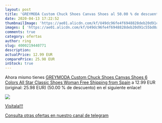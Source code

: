 ```yaml
---
layout: post
title: 'GREYMODA Custom Chuck Shoes Canvas Shoes al 50.00 % de descuento'
date: 2020-04-13 17:22:52
thumbnailImage: 'https://ae01.alicdn.com/kf/U49dc96fe4f6948828deb20d91c55bd0ax/GREYMODA-Custom-Chuck-Shoes-Canvas-Shoes-6-Colors-All-Star-Classic-Shoes-Woman-Free-Shipping-from.jpg_350x350._SL200_.jpg'
images: [ 'https://ae01.alicdn.com/kf/U49dc96fe4f6948828deb20d91c55bd0ax/GREYMODA-Custom-Chuck-Shoes-Canvas-Shoes-6-Colors-All-Star-Classic-Shoes-Woman-Free-Shipping-from.jpg_350x350._SL200_.jpg' ]
comments: true
category: ofertas
author: ring
slug: 4000219440771
description:
actualPrice: 12.99 EUR
comparePrice: 25.98 EUR
inStock: true
---
```


Ahora mismo tienes [GREYMODA Custom Chuck Shoes Canvas Shoes 6 Colors All Star Classic Shoes Woman Free Shipping from Spain](https://www.amazon.com/dp/4000219440771/?tag=redken08-20) a 12.99 EUR (original: 25.98 EUR) (50.00 %  de descuento) en el siguiente enlace!

[![](https://ae01.alicdn.com/kf/U49dc96fe4f6948828deb20d91c55bd0ax/GREYMODA-Custom-Chuck-Shoes-Canvas-Shoes-6-Colors-All-Star-Classic-Shoes-Woman-Free-Shipping-from.jpg_350x350._SL200_.jpg)](https://www.amazon.com/dp/4000219440771/?tag=redken08-20)

[Visítala!!!](https://www.amazon.com/dp/4000219440771/?tag=redken08-20)

[Consulta otras ofertas en nuestro canal de telegram](https://t.me/s/ofertas25)
